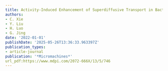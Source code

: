 ```yaml
---
title: Activity-Induced Enhancement of Superdiffusive Transport in Bacterial Turbulence
authors:
- C. Xie
- Y. Liu
- H. Luo
- G. Jing
date: '2022-01-01'
publishDate: '2025-05-26T13:36:33.963397Z'
publication_types:
- article-journal
publication: '*Micromachines*'
url_pdf:https://www.mdpi.com/2072-666X/13/5/746
---
```

